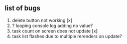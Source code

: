 
## list of bugs
1. delete button not working [x]
2. ? looping console log adding no value?
3. task count on screen does not update [x]
4. task list flashes due to multiple rerenders on update?